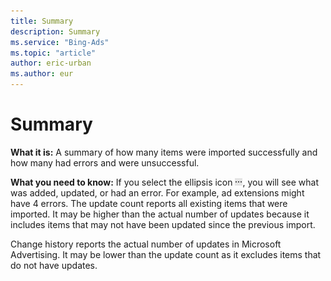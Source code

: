 ```yaml
---
title: Summary
description: Summary
ms.service: "Bing-Ads"
ms.topic: "article"
author: eric-urban
ms.author: eur
---
```


# Summary

**What it is:**  A summary of how many items were imported successfully and how many had errors and were unsuccessful.

**What you need to know:**  If you select the ellipsis icon ![More information icon](../../images/BA_ScreenCap_DeliveryDetails.png), you will see what was added, updated, or had an error. For example, ad extensions might have 4 errors.
The update count reports all existing items that were imported. It may be higher than the actual number of updates because it includes items that may not have been updated since the previous import.

Change history reports the actual number of updates in Microsoft Advertising. It may be lower than the update count as it excludes items that do not have updates.


